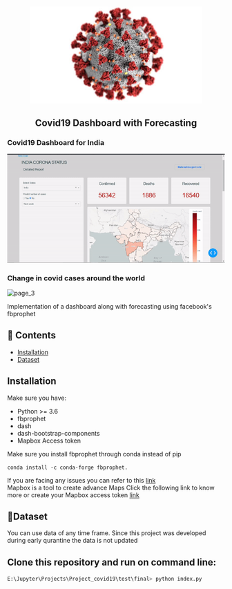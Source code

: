 <p align="center">
    <br>
    <img src="https://github.com/44himanshu44/Covid19-Dashboard-with-forecasting/blob/master/docs/covid19.jpeg" width="400"/>
    <br>
</p>

<h2 align="center">
<p>Covid19 Dashboard with Forecasting</p>
</h2>



### Covid19 Dashboard for India
![page_2](https://github.com/44himanshu44/Covid19-Dashboard-with-forecasting/blob/master/docs/page_2.gif) <br>

### Change in covid cases around the world
![page_3](https://github.com/44himanshu44/Covid19-Dashboard-with-forecasting/blob/master/docs/page_3.gif)


Implementation of a dashboard along with forecasting using facebook's fbprophet



## 📖 Contents
- [Installation](#installation)
- [Dataset](#dataset)


## Installation

Make sure you have:

* Python >= 3.6
* fbprophet
* dash
* dash-bootstrap-components
* Mapbox Access token

Make sure you install fbprophet through conda instead of pip
``` 
conda install -c conda-forge fbprophet.

```
If you are facing any issues you can refer to this [link](https://facebook.github.io/prophet/docs/installation.html)
<br>
Mapbox is a tool to create advance Maps 
Click the following link to know more or create your Mapbox access token [link](https://docs.mapbox.com/help/how-mapbox-works/access-tokens/)

## 📖Dataset
You can use data of any time frame. Since this project was developed during early qurantine the data is not updated
<br>

## Clone this repository and run on command line:
```python
E:\Jupyter\Projects\Project_covid19\test\final> python index.py
```


